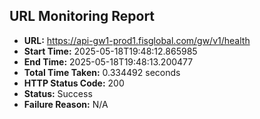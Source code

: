 ## URL Monitoring Report

- **URL:** https://api-gw1-prod1.fisglobal.com/gw/v1/health
- **Start Time:** 2025-05-18T19:48:12.865985
- **End Time:** 2025-05-18T19:48:13.200477
- **Total Time Taken:** 0.334492 seconds
- **HTTP Status Code:** 200
- **Status:** Success
- **Failure Reason:** N/A
